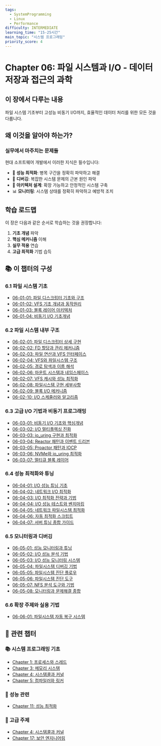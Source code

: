 ```yaml
---
tags:
  - SystemProgramming
  - Linux
  - Performance
difficulty: INTERMEDIATE
learning_time: "15-25시간"
main_topic: "시스템 프로그래밍"
priority_score: 4
---
```


# Chapter 06: 파일 시스템과 I/O - 데이터 저장과 접근의 과학

## 이 장에서 다루는 내용

파일 시스템 기초부터 고성능 비동기 I/O까지, 효율적인 데이터 처리를 위한 모든 것을 다룹니다.

## 왜 이것을 알아야 하는가?

### 실무에서 마주치는 문제들

현대 소프트웨어 개발에서 이러한 지식은 필수입니다:

- 🚀 **성능 최적화**: 병목 구간을 정확히 파악하고 해결
- 🐛 **디버깅**: 복잡한 시스템 문제의 근본 원인 파악  
- 🔧 **아키텍처 설계**: 확장 가능하고 안정적인 시스템 구축
- 📊 **모니터링**: 시스템 상태를 정확히 파악하고 예방적 조치

## 학습 로드맵

이 장은 다음과 같은 순서로 학습하는 것을 권장합니다:

1. **기초 개념** 파악
2. **핵심 메커니즘** 이해  
3. **실무 적용** 연습
4. **고급 최적화** 기법 습득

## 📚 이 챕터의 구성

### 6.1 파일 시스템 기초

- [06-01-01: 파일 디스크립터 기초와 구조](./06-01-01-fd-basics-structure.md)
- [06-01-02: VFS 기초 개념과 동작원리](./06-01-02-vfs-fundamentals.md)
- [06-01-03: 블록 레이어 아키텍처](./06-01-03-block-layer-architecture.md)
- [06-01-04: 비동기 I/O 기초개념](./06-01-04-async-io-fundamentals.md)

### 6.2 파일 시스템 내부 구조

- [06-02-01: 파일 디스크립터 상세 구현](./06-02-01-file-descriptor.md)
- [06-02-02: FD 할당과 관리 메커니즘](./06-02-02-fd-allocation-management.md)
- [06-02-03: 파일 연산과 VFS 인터페이스](./06-02-03-file-operations-vfs.md)
- [06-02-04: VFS와 파일시스템 구조](./06-02-04-vfs-filesystem.md)
- [06-02-05: 경로 탐색과 이름 해석](./06-02-05-path-lookup.md)
- [06-02-06: 마운트 시스템과 네임스페이스](./06-02-06-mount-system.md)
- [06-02-07: VFS 캐시와 성능 최적화](./06-02-07-vfs-cache.md)
- [06-02-08: 파일시스템 구현 세부사항](./06-02-08-filesystem-impl.md)
- [06-02-09: 블록 I/O 메커니즘](./06-02-09-block-io.md)
- [06-02-10: I/O 스케줄러와 알고리즘](./06-02-10-io-schedulers.md)

### 6.3 고급 I/O 기법과 비동기 프로그래밍

- [06-03-01: 비동기 I/O 기초와 핵심개념](./06-03-01-async-io-fundamentals.md)
- [06-03-02: I/O 멀티플렉싱 진화](./06-03-02-io-multiplexing-evolution.md)
- [06-03-03: io_uring 구현과 최적화](./06-03-03-io-uring-implementation.md)
- [06-03-04: Reactor 패턴과 이벤트 드리븐](./06-03-04-reactor-pattern.md)
- [06-03-05: Proactor 패턴과 IOCP](./06-03-05-proactor-iocp.md)
- [06-03-06: NVMe와 io_uring 최적화](./06-03-06-nvme-io-uring.md)
- [06-03-07: 멀티큐 블록 레이어](./06-03-07-multiqueue-block-layer.md)

### 6.4 성능 최적화와 튜닝

- [06-04-01: I/O 성능 튜닝 기초](./06-04-01-performance-tuning.md)
- [06-04-02: 네트워크 I/O 최적화](./06-04-02-network-optimization.md)
- [06-04-03: I/O 최적화 전략과 기법](./06-04-03-io-optimization-strategies.md)
- [06-04-04: I/O 성능 테스트와 벤치마킹](./06-04-04-io-performance-testing.md)
- [06-04-05: 네트워크 파일시스템 최적화](./06-04-05-network-filesystem-optimization.md)
- [06-04-06: 자동 최적화 스크립트](./06-04-06-auto-optimization-scripts.md)
- [06-04-07: 서버 튜닝 종합 가이드](./06-04-07-server-tuning-guide.md)

### 6.5 모니터링과 디버깅

- [06-05-01: 성능 모니터링과 튜닝](./06-05-01-performance-monitoring-tuning.md)
- [06-05-02: I/O 성능 분석 기법](./06-05-02-io-performance.md)
- [06-05-03: I/O 성능 모니터링 시스템](./06-05-03-io-performance-monitoring.md)
- [06-05-04: 파일시스템 디버깅 기법](./06-05-04-filesystem-debugging.md)
- [06-05-05: 파일시스템 진단 플로우](./06-05-05-filesystem-diagnostic-flow.md)
- [06-05-06: 파일시스템 진단 도구](./06-05-06-filesystem-diagnostic-tools.md)
- [06-05-07: NFS 분석 도구와 기법](./06-05-07-nfs-analysis-tools.md)
- [06-05-08: 모니터링과 문제해결 종합](./06-05-08-monitoring-troubleshooting.md)

### 6.6 확장 주제와 실용 기법

- [06-06-01: 파일시스템 자동 복구 시스템](./06-06-01-filesystem-auto-recovery.md)

## 🔗 관련 챕터

### 📚 시스템 프로그래밍 기초

- [Chapter 1: 프로세스와 스레드](../chapter-01-process-thread/index.md)
- [Chapter 3: 메모리 시스템](../chapter-03-memory-system/index.md)
- [Chapter 4: 시스템콜과 커널](../chapter-04-syscall-kernel/index.md)
- [Chapter 5: 컴파일러와 링커](../chapter-05-compiler-linker/index.md)

### 🚀 성능 관련  

- [Chapter 11: 성능 최적화](../chapter-11-performance-optimization/index.md)

### 🔧 고급 주제

- [Chapter 4: 시스템콜과 커널](../chapter-04-syscall-kernel/index.md)
- [Chapter 17: 보안 엔지니어링](../chapter-17-security-engineering/index.md)
